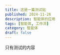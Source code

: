 ```yaml
---
title: 这是一篇测试贴
published: 2024-11-26
description: 智能体的应用
tags: [智能体, 工作流]
category: 智能体
draft: false
---
```


只有测试的内容